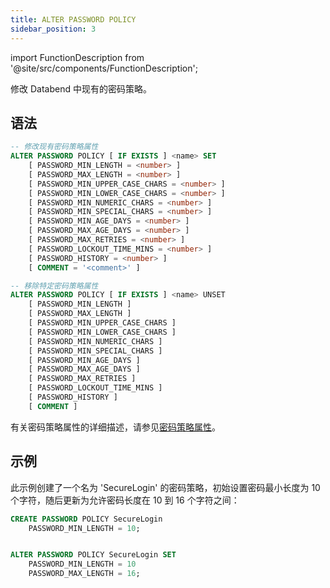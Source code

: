 ```yaml
---
title: ALTER PASSWORD POLICY
sidebar_position: 3
---
```

import FunctionDescription from '@site/src/components/FunctionDescription';

<FunctionDescription description="引入或更新于：v1.2.283"/>

修改 Databend 中现有的密码策略。

## 语法

```sql
-- 修改现有密码策略属性
ALTER PASSWORD POLICY [ IF EXISTS ] <name> SET
    [ PASSWORD_MIN_LENGTH = <number> ]
    [ PASSWORD_MAX_LENGTH = <number> ]
    [ PASSWORD_MIN_UPPER_CASE_CHARS = <number> ]
    [ PASSWORD_MIN_LOWER_CASE_CHARS = <number> ]
    [ PASSWORD_MIN_NUMERIC_CHARS = <number> ]
    [ PASSWORD_MIN_SPECIAL_CHARS = <number> ]
    [ PASSWORD_MIN_AGE_DAYS = <number> ]
    [ PASSWORD_MAX_AGE_DAYS = <number> ]
    [ PASSWORD_MAX_RETRIES = <number> ]
    [ PASSWORD_LOCKOUT_TIME_MINS = <number> ]
    [ PASSWORD_HISTORY = <number> ]
    [ COMMENT = '<comment>' ]

-- 移除特定密码策略属性
ALTER PASSWORD POLICY [ IF EXISTS ] <name> UNSET
    [ PASSWORD_MIN_LENGTH ]
    [ PASSWORD_MAX_LENGTH ]
    [ PASSWORD_MIN_UPPER_CASE_CHARS ]
    [ PASSWORD_MIN_LOWER_CASE_CHARS ]
    [ PASSWORD_MIN_NUMERIC_CHARS ]
    [ PASSWORD_MIN_SPECIAL_CHARS ]
    [ PASSWORD_MIN_AGE_DAYS ]
    [ PASSWORD_MAX_AGE_DAYS ]
    [ PASSWORD_MAX_RETRIES ]
    [ PASSWORD_LOCKOUT_TIME_MINS ]
    [ PASSWORD_HISTORY ]
    [ COMMENT ]
```

有关密码策略属性的详细描述，请参见[密码策略属性](create-password-policy.md#password-policy-attributes)。

## 示例

此示例创建了一个名为 'SecureLogin' 的密码策略，初始设置密码最小长度为 10 个字符，随后更新为允许密码长度在 10 到 16 个字符之间：

```sql
CREATE PASSWORD POLICY SecureLogin
    PASSWORD_MIN_LENGTH = 10;


ALTER PASSWORD POLICY SecureLogin SET
    PASSWORD_MIN_LENGTH = 10
    PASSWORD_MAX_LENGTH = 16;
```